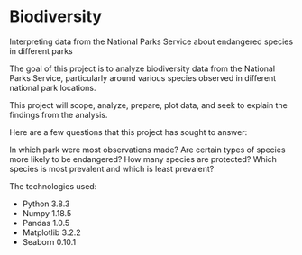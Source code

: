 # Biodiversity
Interpreting data from the National Parks Service about endangered species in different parks

The goal of this project is to analyze biodiversity data from the National Parks Service, particularly around various species observed in different national park locations.

This project will scope, analyze, prepare, plot data, and seek to explain the findings from the analysis.

Here are a few questions that this project has sought to answer:

In which park were most observations made?
Are certain types of species more likely to be endangered?
How many species are protected?
Which species is most prevalent and which is least prevalent?

The technologies used:
- Python 3.8.3
- Numpy 1.18.5
- Pandas 1.0.5
- Matplotlib 3.2.2
- Seaborn 0.10.1
